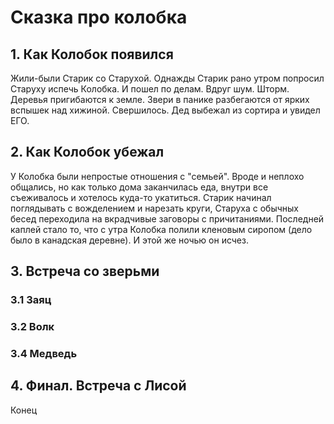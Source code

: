 # Сказка про колобка

## 1. Как Колобок появился
Жили-были Старик со Старухой. Однажды Старик рано утром попросил Старуху испечь Колобка.
И пошел по делам.
Вдруг шум. Шторм. Деревья пригибаются к земле. Звери в панике разбегаются от ярких вспышек над хижиной. Свершилось.
Дед выбежал из сортира и увидел ЕГО.

## 2. Как Колобок убежал
У Колобка были непростые отношения с "семьей". Вроде и неплохо общались, но как только дома заканчилась еда, внутри все съеживалось и хотелось куда-то укатиться. Старик начинал поглядывать с вожделением и нарезать круги, Старуха с обычных бесед переходила на вкрадчивые заговоры с причитаниями. 
Последней каплей стало то, что с утра Колобка полили кленовым сиропом (дело было в канадская деревне).
И этой же ночью он исчез.

## 3. Встреча со зверьми

### 3.1 Заяц
 
### 3.2 Волк

### 3.4 Медведь

## 4. Финал. Встреча с Лисой
Конец
